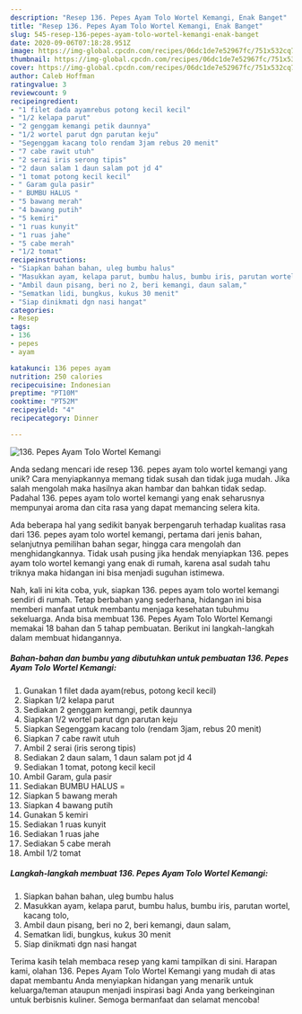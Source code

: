 ```yaml
---
description: "Resep 136. Pepes Ayam Tolo Wortel Kemangi, Enak Banget"
title: "Resep 136. Pepes Ayam Tolo Wortel Kemangi, Enak Banget"
slug: 545-resep-136-pepes-ayam-tolo-wortel-kemangi-enak-banget
date: 2020-09-06T07:18:28.951Z
image: https://img-global.cpcdn.com/recipes/06dc1de7e52967fc/751x532cq70/136-pepes-ayam-tolo-wortel-kemangi-foto-resep-utama.jpg
thumbnail: https://img-global.cpcdn.com/recipes/06dc1de7e52967fc/751x532cq70/136-pepes-ayam-tolo-wortel-kemangi-foto-resep-utama.jpg
cover: https://img-global.cpcdn.com/recipes/06dc1de7e52967fc/751x532cq70/136-pepes-ayam-tolo-wortel-kemangi-foto-resep-utama.jpg
author: Caleb Hoffman
ratingvalue: 3
reviewcount: 9
recipeingredient:
- "1 filet dada ayamrebus potong kecil kecil"
- "1/2 kelapa parut"
- "2 genggam kemangi petik daunnya"
- "1/2 wortel parut dgn parutan keju"
- "Segenggam kacang tolo rendam 3jam rebus 20 menit"
- "7 cabe rawit utuh"
- "2 serai iris serong tipis"
- "2 daun salam 1 daun salam pot jd 4"
- "1 tomat potong kecil kecil"
- " Garam gula pasir"
- " BUMBU HALUS "
- "5 bawang merah"
- "4 bawang putih"
- "5 kemiri"
- "1 ruas kunyit"
- "1 ruas jahe"
- "5 cabe merah"
- "1/2 tomat"
recipeinstructions:
- "Siapkan bahan bahan, uleg bumbu halus"
- "Masukkan ayam, kelapa parut, bumbu halus, bumbu iris, parutan wortel, kacang tolo,"
- "Ambil daun pisang, beri no 2, beri kemangi, daun salam,"
- "Sematkan lidi, bungkus, kukus 30 menit"
- "Siap dinikmati dgn nasi hangat"
categories:
- Resep
tags:
- 136
- pepes
- ayam

katakunci: 136 pepes ayam 
nutrition: 250 calories
recipecuisine: Indonesian
preptime: "PT10M"
cooktime: "PT52M"
recipeyield: "4"
recipecategory: Dinner

---
```



![136. Pepes Ayam Tolo Wortel Kemangi](https://img-global.cpcdn.com/recipes/06dc1de7e52967fc/751x532cq70/136-pepes-ayam-tolo-wortel-kemangi-foto-resep-utama.jpg)

Anda sedang mencari ide resep 136. pepes ayam tolo wortel kemangi yang unik? Cara menyiapkannya memang tidak susah dan tidak juga mudah. Jika salah mengolah maka hasilnya akan hambar dan bahkan tidak sedap. Padahal 136. pepes ayam tolo wortel kemangi yang enak seharusnya mempunyai aroma dan cita rasa yang dapat memancing selera kita.

Ada beberapa hal yang sedikit banyak berpengaruh terhadap kualitas rasa dari 136. pepes ayam tolo wortel kemangi, pertama dari jenis bahan, selanjutnya pemilihan bahan segar, hingga cara mengolah dan menghidangkannya. Tidak usah pusing jika hendak menyiapkan 136. pepes ayam tolo wortel kemangi yang enak di rumah, karena asal sudah tahu triknya maka hidangan ini bisa menjadi suguhan istimewa.




Nah, kali ini kita coba, yuk, siapkan 136. pepes ayam tolo wortel kemangi sendiri di rumah. Tetap berbahan yang sederhana, hidangan ini bisa memberi manfaat untuk membantu menjaga kesehatan tubuhmu sekeluarga. Anda bisa membuat 136. Pepes Ayam Tolo Wortel Kemangi memakai 18 bahan dan 5 tahap pembuatan. Berikut ini langkah-langkah dalam membuat hidangannya.

<!--inarticleads1-->

##### Bahan-bahan dan bumbu yang dibutuhkan untuk pembuatan 136. Pepes Ayam Tolo Wortel Kemangi:

1. Gunakan 1 filet dada ayam(rebus, potong kecil kecil)
1. Siapkan 1/2 kelapa parut
1. Sediakan 2 genggam kemangi, petik daunnya
1. Siapkan 1/2 wortel parut dgn parutan keju
1. Siapkan Segenggam kacang tolo (rendam 3jam, rebus 20 menit)
1. Siapkan 7 cabe rawit utuh
1. Ambil 2 serai (iris serong tipis)
1. Sediakan 2 daun salam, 1 daun salam pot jd 4
1. Sediakan 1 tomat, potong kecil kecil
1. Ambil  Garam, gula pasir
1. Sediakan  BUMBU HALUS =
1. Siapkan 5 bawang merah
1. Siapkan 4 bawang putih
1. Gunakan 5 kemiri
1. Sediakan 1 ruas kunyit
1. Sediakan 1 ruas jahe
1. Sediakan 5 cabe merah
1. Ambil 1/2 tomat




<!--inarticleads2-->

##### Langkah-langkah membuat 136. Pepes Ayam Tolo Wortel Kemangi:

1. Siapkan bahan bahan, uleg bumbu halus
1. Masukkan ayam, kelapa parut, bumbu halus, bumbu iris, parutan wortel, kacang tolo,
1. Ambil daun pisang, beri no 2, beri kemangi, daun salam,
1. Sematkan lidi, bungkus, kukus 30 menit
1. Siap dinikmati dgn nasi hangat




Terima kasih telah membaca resep yang kami tampilkan di sini. Harapan kami, olahan 136. Pepes Ayam Tolo Wortel Kemangi yang mudah di atas dapat membantu Anda menyiapkan hidangan yang menarik untuk keluarga/teman ataupun menjadi inspirasi bagi Anda yang berkeinginan untuk berbisnis kuliner. Semoga bermanfaat dan selamat mencoba!
